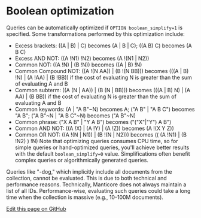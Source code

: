 # Boolean optimization
Queries can be automatically optimized if `OPTION boolean_simplify=1` is specified. Some transformations performed by this optimization include:

* Excess brackets: ((A | B) | C) becomes (A | B | C); ((A B) C) becomes (A B C)
* Excess AND NOT: ((A !N1) !N2) becomes (A !(N1 | N2))
* Common NOT: ((A !N) | (B !N)) becomes ((A | B) !N)
* Common Compound NOT: ((A !(N AA)) | (B !(N BB))) becomes (((A | B) !N) | (A !AA) | (B !BB)) if the cost of evaluating N is greater than the sum of evaluating A and B
* Common subterm: ((A (N | AA)) | (B (N | BB))) becomes (((A | B) N) | (A AA) | (B BB)) if the cost of evaluating N is greater than the sum of evaluating A and B
* Common keywords: (A | "A B"~N) becomes A; ("A B" | "A B C") becomes "A B"; ("A B"~N | "A B C"~N) becomes ("A B"~N)
* Common phrase: ("X A B" | "Y A B") becomes ("("X"|"Y") A B")
* Common AND NOT: ((A !X) | (A !Y) | (A !Z)) becomes (A !(X Y Z))
* Common OR NOT: ((A !(N | N1)) | (B !(N | N2))) becomes (( (A !N1) | (B !N2) ) !N)
Note that optimizing queries consumes CPU time, so for simple queries or hand-optimized queries, you'll achieve better results with the default `boolean_simplify=0` value. Simplifications often benefit complex queries or algorithmically generated queries.

Queries like "-dog," which implicitly include all documents from the collection, cannot be evaluated. This is due to both technical and performance reasons. Technically, Manticore does not always maintain a list of all IDs. Performance-wise, evaluating such queries could take a long time when the collection is massive (e.g., 10-100M documents).

[Edit this page on GitHub](https://github.com/manticoresoftware/manticoresearch/tree/master/manual/Searching/Full_text_matching/Boolean_optimization.md)

<!-- proofread -->